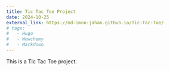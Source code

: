 ```yaml
---
title: Tic Tac Toe Project
date: 2024-10-25
external_link: https://md-imon-jahan.github.io/Tic-Tac-Toe/
# tags:
#   - Hugo
#   - Wowchemy
#   - Markdown
---
```


This is a Tic Tac Toe project.

<!--more-->
